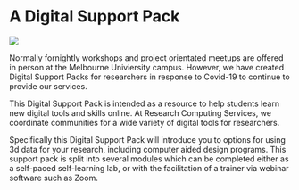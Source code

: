 # A Digital Support Pack

![](https://media.giphy.com/media/11ISwbgCxEzMyY/giphy.gif)

Normally fornightly workshops and project orientated meetups are offered in person at the Melbourne Univiersity campus. However, we have created Digital Support Packs for researchers in response to Covid-19 to continue to provide our services.

This Digital Support Pack is intended as a resource to help students learn new digital tools and skills online. At Research Computing Services, we coordinate communities for a wide variety of digital tools for researchers.

Specifically this Digital Support Pack will introduce you to options for using 3d data for your research, including computer aided design programs. This support pack is split into several modules which can be completed either as a self-paced self-learning lab, or with the facilitation of a trainer via webinar software such as Zoom.

